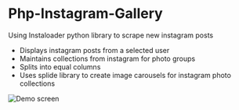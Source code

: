 # Php-Instagram-Gallery

Using Instaloader python library to scrape new instagram posts


- Displays instagram posts from a selected user
- Maintains collections from instagram for photo groups 
- Splits into equal columns
- Uses splide library to create image carousels for instagram photo collections


![Demo screen](https://i.imgur.com/OSfK0yh.jpg "Demo screen")

